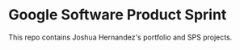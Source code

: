 # Google Software Product Sprint

This repo contains Joshua Hernandez's portfolio and SPS projects.
